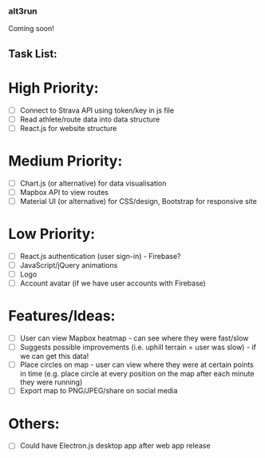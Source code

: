 ### alt3run

Coming soon! 

## Task List:

# High Priority:
- [ ] Connect to Strava API using token/key in js file
- [ ] Read athlete/route data into data structure 
- [ ] React.js for website structure

# Medium Priority:
- [ ] Chart.js (or alternative) for data visualisation
- [ ] Mapbox API to view routes
- [ ] Material UI (or alternative) for CSS/design, Bootstrap for responsive site

# Low Priority:
- [ ] React.js authentication (user sign-in) - Firebase?
- [ ] JavaScript/jQuery animations
- [ ] Logo
- [ ] Account avatar (if we have user accounts with Firebase)

# Features/Ideas:
- [ ] User can view Mapbox heatmap - can see where they were fast/slow
- [ ] Suggests possible improvements (i.e. uphill terrain = user was slow) - if we can get this data!
- [ ] Place circles on map - user can view where they were at certain points in time (e.g. place circle at every
      position on the map after each minute they were running)
- [ ] Export map to PNG/JPEG/share on social media

# Others:
- [ ] Could have Electron.js desktop app after web app release



